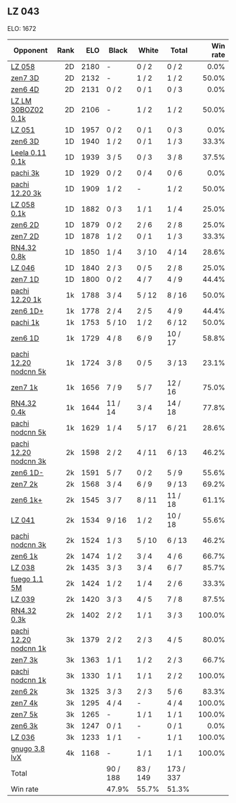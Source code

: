 ## LZ 043 ##

ELO: 1672

Opponent | Rank | ELO | Black | White | Total | Win rate
---------|-----:|----:|-------|-------|-------|-------:
[LZ 058](LZ%20058.md) | 2D | 2180 | - | 0 / 2 | 0 / 2 | 0.0%
[zen7 3D](zen7%203D.md) | 2D | 2132 | - | 1 / 2 | 1 / 2 | 50.0%
[zen6 4D](zen6%204D.md) | 2D | 2131 | 0 / 2 | 0 / 1 | 0 / 3 | 0.0%
[LZ LM 30BOZ02 0.1k](LZ%20LM%2030BOZ02%200.1k.md) | 2D | 2106 | - | 1 / 2 | 1 / 2 | 50.0%
[LZ 051](LZ%20051.md) | 1D | 1957 | 0 / 2 | 0 / 1 | 0 / 3 | 0.0%
[zen6 3D](zen6%203D.md) | 1D | 1940 | 1 / 2 | 0 / 1 | 1 / 3 | 33.3%
[Leela 0.11 0.1k](Leela%200.11%200.1k.md) | 1D | 1939 | 3 / 5 | 0 / 3 | 3 / 8 | 37.5%
[pachi 3k](pachi%203k.md) | 1D | 1929 | 0 / 2 | 0 / 4 | 0 / 6 | 0.0%
[pachi 12.20 3k](pachi%2012.20%203k.md) | 1D | 1909 | 1 / 2 | - | 1 / 2 | 50.0%
[LZ 058 0.1k](LZ%20058%200.1k.md) | 1D | 1882 | 0 / 3 | 1 / 1 | 1 / 4 | 25.0%
[zen6 2D](zen6%202D.md) | 1D | 1879 | 0 / 2 | 2 / 6 | 2 / 8 | 25.0%
[zen7 2D](zen7%202D.md) | 1D | 1878 | 1 / 2 | 0 / 1 | 1 / 3 | 33.3%
[RN4.32 0.8k](RN4.32%200.8k.md) | 1D | 1850 | 1 / 4 | 3 / 10 | 4 / 14 | 28.6%
[LZ 046](LZ%20046.md) | 1D | 1840 | 2 / 3 | 0 / 5 | 2 / 8 | 25.0%
[zen7 1D](zen7%201D.md) | 1D | 1800 | 0 / 2 | 4 / 7 | 4 / 9 | 44.4%
[pachi 12.20 1k](pachi%2012.20%201k.md) | 1k | 1788 | 3 / 4 | 5 / 12 | 8 / 16 | 50.0%
[zen6 1D+](zen6%201D+.md) | 1k | 1778 | 2 / 4 | 2 / 5 | 4 / 9 | 44.4%
[pachi 1k](pachi%201k.md) | 1k | 1753 | 5 / 10 | 1 / 2 | 6 / 12 | 50.0%
[zen6 1D](zen6%201D.md) | 1k | 1729 | 4 / 8 | 6 / 9 | 10 / 17 | 58.8%
[pachi 12.20 nodcnn 5k](pachi%2012.20%20nodcnn%205k.md) | 1k | 1724 | 3 / 8 | 0 / 5 | 3 / 13 | 23.1%
[zen7 1k](zen7%201k.md) | 1k | 1656 | 7 / 9 | 5 / 7 | 12 / 16 | 75.0%
[RN4.32 0.4k](RN4.32%200.4k.md) | 1k | 1644 | 11 / 14 | 3 / 4 | 14 / 18 | 77.8%
[pachi nodcnn 5k](pachi%20nodcnn%205k.md) | 1k | 1629 | 1 / 4 | 5 / 17 | 6 / 21 | 28.6%
[pachi 12.20 nodcnn 3k](pachi%2012.20%20nodcnn%203k.md) | 2k | 1598 | 2 / 2 | 4 / 11 | 6 / 13 | 46.2%
[zen6 1D-](zen6%201D-.md) | 2k | 1591 | 5 / 7 | 0 / 2 | 5 / 9 | 55.6%
[zen7 2k](zen7%202k.md) | 2k | 1568 | 3 / 4 | 6 / 9 | 9 / 13 | 69.2%
[zen6 1k+](zen6%201k+.md) | 2k | 1545 | 3 / 7 | 8 / 11 | 11 / 18 | 61.1%
[LZ 041](LZ%20041.md) | 2k | 1534 | 9 / 16 | 1 / 2 | 10 / 18 | 55.6%
[pachi nodcnn 3k](pachi%20nodcnn%203k.md) | 2k | 1524 | 1 / 3 | 5 / 10 | 6 / 13 | 46.2%
[zen6 1k](zen6%201k.md) | 2k | 1474 | 1 / 2 | 3 / 4 | 4 / 6 | 66.7%
[LZ 038](LZ%20038.md) | 2k | 1435 | 3 / 3 | 3 / 4 | 6 / 7 | 85.7%
[fuego 1.1 5M](fuego%201.1%205M.md) | 2k | 1424 | 1 / 2 | 1 / 4 | 2 / 6 | 33.3%
[LZ 039](LZ%20039.md) | 2k | 1420 | 3 / 3 | 4 / 5 | 7 / 8 | 87.5%
[RN4.32 0.3k](RN4.32%200.3k.md) | 2k | 1402 | 2 / 2 | 1 / 1 | 3 / 3 | 100.0%
[pachi 12.20 nodcnn 1k](pachi%2012.20%20nodcnn%201k.md) | 3k | 1379 | 2 / 2 | 2 / 3 | 4 / 5 | 80.0%
[zen7 3k](zen7%203k.md) | 3k | 1363 | 1 / 1 | 1 / 2 | 2 / 3 | 66.7%
[pachi nodcnn 1k](pachi%20nodcnn%201k.md) | 3k | 1330 | 1 / 1 | 1 / 1 | 2 / 2 | 100.0%
[zen6 2k](zen6%202k.md) | 3k | 1325 | 3 / 3 | 2 / 3 | 5 / 6 | 83.3%
[zen7 4k](zen7%204k.md) | 3k | 1295 | 4 / 4 | - | 4 / 4 | 100.0%
[zen7 5k](zen7%205k.md) | 3k | 1265 | - | 1 / 1 | 1 / 1 | 100.0%
[zen6 3k](zen6%203k.md) | 3k | 1247 | 0 / 1 | - | 0 / 1 | 0.0%
[LZ 036](LZ%20036.md) | 3k | 1233 | 1 / 1 | - | 1 / 1 | 100.0%
[gnugo 3.8 lvX](gnugo%203.8%20lvX.md) | 4k | 1168 | - | 1 / 1 | 1 / 1 | 100.0%
Total | | | 90 / 188 | 83 / 149 | 173 / 337 | 
Win rate| | | 47.9% | 55.7% | 51.3% | 
